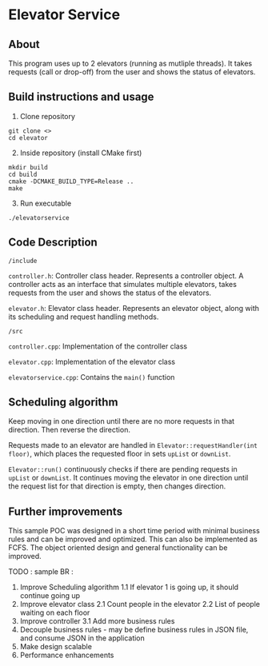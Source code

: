 # Elevator Service

## About
This program uses up to 2 elevators (running as mutliple threads). It takes requests (call or drop-off) from the user and shows the status of elevators. 

## Build instructions and usage
1. Clone repository
```
git clone <>
cd elevator
```
2. Inside repository (install CMake first)
```
mkdir build
cd build
cmake -DCMAKE_BUILD_TYPE=Release ..
make
```
3. Run executable
```
./elevatorservice
```

## Code Description
`/include`

  `controller.h`: Controller class header. Represents a controller object. A controller acts as an interface that simulates multiple elevators, takes requests from the user and shows the status of the elevators.
  
  `elevator.h`: Elevator class header. Represents an elevator object, along with its scheduling and request handling methods.

`/src`

  `controller.cpp`: Implementation of the controller class
  
  `elevator.cpp`: Implementation of the elevator class
  
  `elevatorservice.cpp`: Contains the `main()` function

## Scheduling algorithm
Keep moving in one direction until there are no more requests in that direction. Then reverse the direction. 

Requests made to an elevator are handled in `Elevator::requestHandler(int floor)`, which places the requested floor in sets `upList` or `downList`.

`Elevator::run()` continuously checks if there are pending requests in `upList` or `downList`. It continues moving the elevator in one direction until the request list for that direction is empty, then changes direction.


## Further improvements
This sample POC  was designed in a short time period with minimal business rules and can be improved and optimized. 
This can also be implemented as  FCFS.
The object oriented design and general functionality can be improved. 

TODO :
sample BR  : 
1. Improve Scheduling algorithm
   1.1 If elevator 1 is going up, it should  continue going up 
2. Improve elevator class
     2.1 Count people in the elevator
     2.2 List of people waiting on each floor
3. Improve controller 
    3.1 Add more business rules
4. Decouple business rules - may be define business rules in JSON file, and consume JSON in the application
5. Make design scalable
6. Performance enhancements
    



